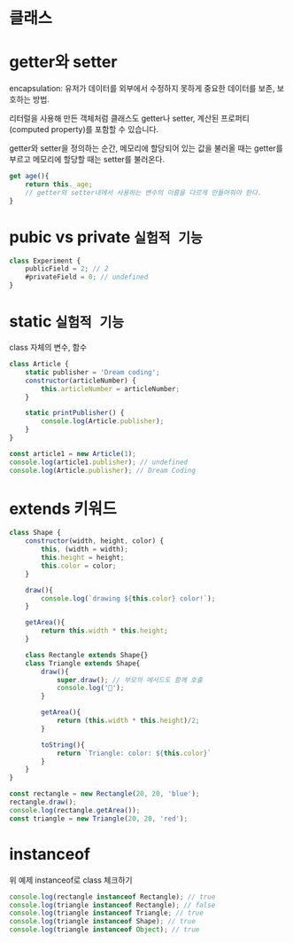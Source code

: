 # 클래스

# getter와 setter

encapsulation: 유저가 데이터를 외부에서 수정하지 못하게 중요한 데이터를 보존, 보호하는 방법.

리터럴을 사용해 만든 객체처럼 클래스도 getter나 setter, 계산된 프로퍼티(computed property)를 포함할 수 있습니다.

getter와 setter을 정의하는 순간, 메모리에 할당되어 있는 값을 불러올 때는 getter를 부르고 메모리에 할당할 때는 setter를 불러온다.

```js
get age(){
    return this._age;
    // getter와 setter내에서 사용하는 변수의 이름을 다르게 만들어줘야 한다.
}
```

# pubic vs private `실험적 기능`

```js
class Experiment {
    publicField = 2; // 2
    #privateField = 0; // undefined
}
```

# static `실험적 기능`

class 자체의 변수, 함수

```js
class Article {
    static publisher = 'Dream coding';
    constructor(articleNumber) {
        this.articleNumber = articleNumber;
    }

    static printPublisher() {
        console.log(Article.publisher);
    }
}

const article1 = new Article(1);
console.log(article1.publisher); // undefined
console.log(Article.publisher); // Dream Coding
```

# extends 키워드

```js
class Shape {
    constructor(width, height, color) {
        this, (width = width);
        this.height = height;
        this.color = color;
    }

    draw(){
        console.log(`drawing ${this.color} color!`);
    }

    getArea(){
        return this.width * this.height;
    }

    class Rectangle extends Shape{}
    class Triangle extends Shape{
        draw(){
            super.draw(); // 부모의 메서드도 함께 호출
            console.log('🔺');
        }

        getArea(){
            return (this.width * this.height)/2;
        }

        toString(){
            return `Triangle: color: ${this.color}`
        }
    }
}

const rectangle = new Rectangle(20, 20, 'blue');
rectangle.draw();
console.log(rectangle.getArea());
const triangle = new Triangle(20, 20, 'red');
```

# instanceof

위 예제 instanceof로 class 체크하기

```js
console.log(rectangle instanceof Rectangle); // true
console.log(triangle instanceof Rectangle); // false
console.log(triangle instanceof Triangle; // true
console.log(triangle instanceof Shape); // true
console.log(triangle instanceof Object); // true
```
